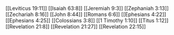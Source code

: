 [[Leviticus 19:11]]
[[Isaiah 63:8]]
[[Jeremiah 9:3]]
[[Zephaniah 3:13]]
[[Zechariah 8:16]]
[[John 8:44]]
[[Romans 6:6]]
[[Ephesians 4:22]]
[[Ephesians 4:25]]
[[Colossians 3:8]]
[[1 Timothy 1:10]]
[[Titus 1:12]]
[[Revelation 21:8]]
[[Revelation 21:27]]
[[Revelation 22:15]]
